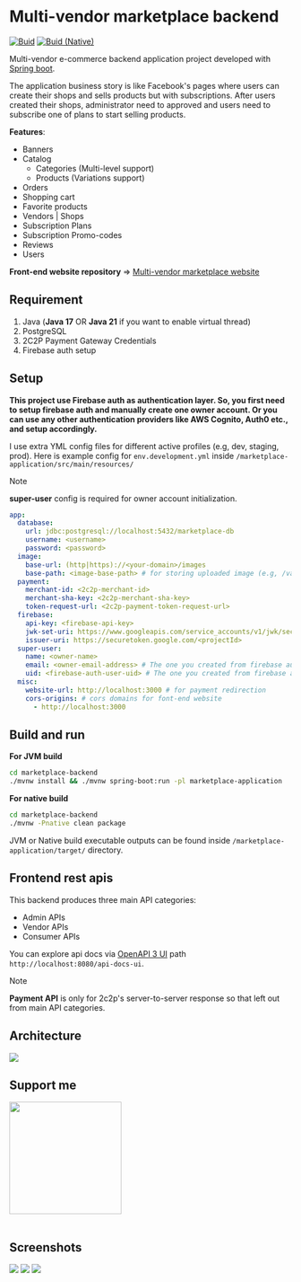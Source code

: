 # Multi-vendor marketplace backend

[![Buid](https://github.com/phyohtetarkar/marketplace-backend/actions/workflows/build.yml/badge.svg)](https://github.com/phyohtetarkar/marketplace-backend/actions/workflows/build.yml)  [![Buid (Native)](https://github.com/phyohtetarkar/marketplace-backend/actions/workflows/build-native.yml/badge.svg)](https://github.com/phyohtetarkar/marketplace-backend/actions/workflows/build-native.yml)

Multi-vendor e-commerce backend application project developed with [Spring boot](https://spring.io/projects/spring-boot/).

The application business story is like Facebook's pages where users can create their shops and sells products but with subscriptions. After users created their shops, administrator need to approved and users need to subscribe one of plans to start selling products.

**Features**:
<ul>
	<li>Banners</li>
	<li>
		Catalog
		<ul>
			<li>Categories (Multi-level support)</li>
			<li>Products (Variations support)</li>
		</ul>
	</li>
	<li>Orders</li>
	<li>Shopping cart</li>
	<li>Favorite products</li>
	<li>Vendors | Shops</li>
	<li>Subscription Plans</li>
	<li>Subscription Promo-codes</li>
	<li>Reviews</li>
	<li>Users</li>
</ul>


**Front-end website repository** => [Multi-vendor marketplace website](https://github.com/phyohtetarkar/marketplace-web/)


## Requirement

<ol>
	<li>Java (<b>Java 17</b> OR <b>Java 21</b> if you want to enable virtual thread)</li>
	<li>PostgreSQL</li>
	<li>2C2P Payment Gateway Credentials</li>
	<li>Firebase auth setup</li>
</ol>

## Setup

**This project use Firebase auth as authentication layer. So, you first need to setup firebase auth and manually create one owner account. Or you can use any other authentication providers like AWS Cognito, Auth0 etc., and setup accordingly.**

I use extra YML config files for different active profiles (e.g, dev, staging, prod). Here is example config for `env.development.yml` inside `/marketplace-application/src/main/resources/`

> [!NOTE]
> <b>super-user</b> config is required for owner account initialization.

```yml
app:
  database:
    url: jdbc:postgresql://localhost:5432/marketplace-db
    username: <username>
    password: <password>
  image:
    base-url: (http|https)://<your-domain>/images
    base-path: <image-base-path> # for storing uploaded image (e.g, /var/www/html/images)
  payment:
    merchant-id: <2c2p-merchant-id>
    merchant-sha-key: <2c2p-merchant-sha-key>
    token-request-url: <2c2p-payment-token-request-url>
  firebase:
    api-key: <firebase-api-key>
    jwk-set-uri: https://www.googleapis.com/service_accounts/v1/jwk/securetoken%40system.gserviceaccount.com
    issuer-uri: https://securetoken.google.com/<projectId>
  super-user:
    name: <owner-name>
    email: <owner-email-address> # The one you created from firebase auth
    uid: <firebase-auth-user-uid> # The one you created from firebase auth
  misc:
    website-url: http://localhost:3000 # for payment redirection
    cors-origins: # cors domains for font-end website
      - http://localhost:3000
```

## Build and run

**For JVM build**
```bash
cd marketplace-backend
./mvnw install && ./mvnw spring-boot:run -pl marketplace-application
```

**For native build**
```bash
cd marketplace-backend
./mvnw -Pnative clean package
```

JVM or Native build executable outputs can be found inside `/marketplace-application/target/` directory.

## Frontend rest apis

This backend produces three main API categories:

<ul>
	<li>Admin APIs</li>
	<li>Vendor APIs</li>
	<li>Consumer APIs</li>
</ul>

You can explore api docs via [OpenAPI 3 UI](https://springdoc.org/) path `http://localhost:8080/api-docs-ui`.

> [!NOTE]
> <b>Payment API</b> is only for 2c2p's server-to-server response so that left out from main API categories.

## Architecture

<img src="images/architecture.png">

## Support me

<a href="https://www.buymeacoffee.com/yzox2vc1i">
	<img src="images/bmc-button.png" width="200">
</a>
<br/>
<br/>


## Screenshots

<img src="images/shop-dashboard.png">

<img src="images/product-detail.png">

<img src="images/admin-dashboard.png">


